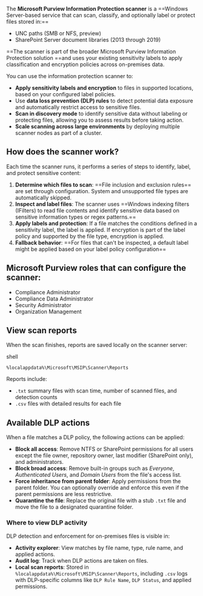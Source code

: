 The **Microsoft Purview Information Protection scanner** is a ==Windows Server-based service that can scan, classify, and optionally label or protect files stored in:==

- UNC paths (SMB or NFS, preview)
- SharePoint Server document libraries (2013 through 2019)

==The scanner is part of the broader Microsoft Purview Information Protection solution ==and uses your existing sensitivity labels to apply classification and encryption policies across on-premises data.

You can use the information protection scanner to:

- **Apply sensitivity labels and encryption** to files in supported locations, based on your configured label policies.
- Use **data loss prevention (DLP) rules** to detect potential data exposure and automatically restrict access to sensitive files.
- **Scan in discovery mode** to identify sensitive data without labeling or protecting files, allowing you to assess results before taking action.
- **Scale scanning across large environments** by deploying multiple scanner nodes as part of a cluster.

## How does the scanner work?

Each time the scanner runs, it performs a series of steps to identify, label, and protect sensitive content:

1. **Determine which files to scan**: ==File inclusion and exclusion rules== are set through configuration. System and unsupported file types are automatically skipped.
2. **Inspect and label files**: The scanner uses ==Windows indexing filters (IFilters) to read file contents and identify sensitive data based on sensitive information types or regex patterns.==
3. **Apply labels and protection**: If a file matches the conditions defined in a sensitivity label, the label is applied. If encryption is part of the label policy and supported by the file type, encryption is applied.
4. **Fallback behavior**: ==For files that can't be inspected, a default label might be applied based on your label policy configuration==


## Microsoft Purview roles that can configure the scanner:

- Compliance Administrator
- Compliance Data Administrator
- Security Administrator
- Organization Management


## View scan reports

When the scan finishes, reports are saved locally on the scanner server:

shell

```
%localappdata%\Microsoft\MSIP\Scanner\Reports
```

Reports include:

- `.txt` summary files with scan time, number of scanned files, and detection counts
- `.csv` files with detailed results for each file

## Available DLP actions

When a file matches a DLP policy, the following actions can be applied:

- **Block all access**: Remove NTFS or SharePoint permissions for all users except the file owner, repository owner, last modifier (SharePoint only), and administrators.
- **Block broad access**: Remove built-in groups such as _Everyone_, _Authenticated Users_, and _Domain Users_ from the file's access list.
- **Force inheritance from parent folder**: Apply permissions from the parent folder. You can optionally override and enforce this even if the parent permissions are less restrictive.
- **Quarantine the file**: Replace the original file with a stub `.txt` file and move the file to a designated quarantine folder.

### Where to view DLP activity

DLP detection and enforcement for on-premises files is visible in:

- **Activity explorer**: View matches by file name, type, rule name, and applied actions.
- **Audit log**: Track when DLP actions are taken on files.
- **Local scan reports**: Stored in `%localappdata%\Microsoft\MSIP\Scanner\Reports`, including `.csv` logs with DLP-specific columns like `DLP Rule Name`, `DLP Status`, and applied permissions.

